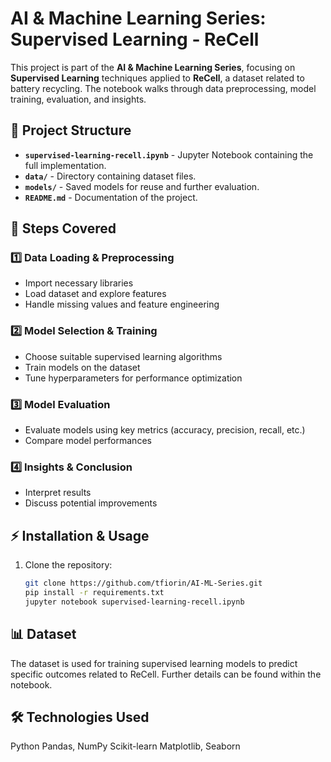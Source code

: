 # AI & Machine Learning Series: Supervised Learning - ReCell

This project is part of the **AI & Machine Learning Series**, focusing on **Supervised Learning** techniques applied to **ReCell**, a dataset related to battery recycling. The notebook walks through data preprocessing, model training, evaluation, and insights.

## 📂 Project Structure

- **`supervised-learning-recell.ipynb`** - Jupyter Notebook containing the full implementation.
- **`data/`** - Directory containing dataset files.
- **`models/`** - Saved models for reuse and further evaluation.
- **`README.md`** - Documentation of the project.

## 📌 Steps Covered

### 1️⃣ Data Loading & Preprocessing
- Import necessary libraries
- Load dataset and explore features
- Handle missing values and feature engineering

### 2️⃣ Model Selection & Training
- Choose suitable supervised learning algorithms
- Train models on the dataset
- Tune hyperparameters for performance optimization

### 3️⃣ Model Evaluation
- Evaluate models using key metrics (accuracy, precision, recall, etc.)
- Compare model performances

### 4️⃣ Insights & Conclusion
- Interpret results
- Discuss potential improvements

## ⚡ Installation & Usage

1. Clone the repository:
   ```bash
   git clone https://github.com/tfiorin/AI-ML-Series.git
   pip install -r requirements.txt
   jupyter notebook supervised-learning-recell.ipynb

## 📊 Dataset

The dataset is used for training supervised learning models to predict specific outcomes related to ReCell. Further details can be found within the notebook.

## 🛠️ Technologies Used
Python
Pandas, NumPy
Scikit-learn
Matplotlib, Seaborn


